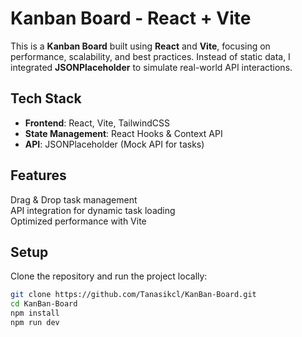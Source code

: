 # Kanban Board - React + Vite  

This is a **Kanban Board** built using **React** and **Vite**, focusing on performance, scalability, and best practices. Instead of static data, I integrated **JSONPlaceholder** to simulate real-world API interactions.  

## Tech Stack  
- **Frontend**: React, Vite, TailwindCSS  
- **State Management**: React Hooks & Context API  
- **API**: JSONPlaceholder (Mock API for tasks)  

## Features  
Drag & Drop task management  
API integration for dynamic task loading  
Optimized performance with Vite  

## Setup  
Clone the repository and run the project locally:  
```sh
git clone https://github.com/Tanasikcl/KanBan-Board.git
cd KanBan-Board
npm install
npm run dev
